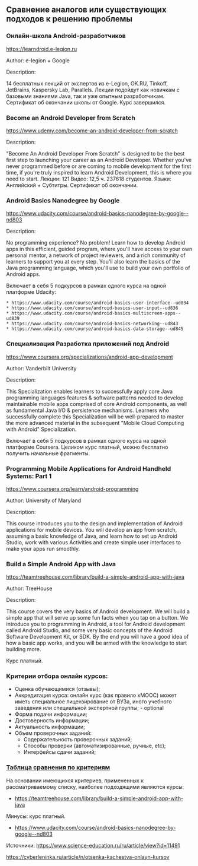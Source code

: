 ## Сравнение аналогов или существующих подходов к решению проблемы

### Онлайн-школа Android-разработчиков 
https://learndroid.e-legion.ru

Author: e-legion + Google

Description:

14 бесплатных лекций от экспертов из e-Legion, OK.RU, Tinkoff, JetBrains, Kaspersky Lab, Parallels.
Лекции подойдут как новичкам с базовыми знаниями Java, так и уже опытным разработчикам.
Сертификат об окончании школы от Google.
Курс завершился.

### Become an Android Developer from Scratch
https://www.udemy.com/become-an-android-developer-from-scratch

Description:

"Become An Android Developer From Scratch” is designed to be the best first step to launching your career as an Android Developer. Whether you've never programmed before or are coming to mobile development for the first time, if you're truly inspired to learn Android Development, this is where you need to start.
Лекции: 121
Видео: 12,5 ч.
237618 студентов.
Языки: Английский + Субтитры.
Сертификат об окончании.

### Android Basics Nanodegree by  Google
https://www.udacity.com/course/android-basics-nanodegree-by-google--nd803

Description:

No programming experience? No problem! Learn how to develop Android apps in this efficient, guided program, where you'll have access to your own personal mentor, a network of project reviewers, and a rich community of learners to support you at every step.
You'll also learn the basics of the Java programming language, which you'll use to build your own portfolio of Android apps.

Включает в себя 5 подкурсов в рамках одного курса на одной платформе Udacity:

    * https://www.udacity.com/course/android-basics-user-interface--ud834
    * https://www.udacity.com/course/android-basics-user-input--ud836
    * https://www.udacity.com/course/android-basics-multiscreen-apps--ud839
    * https://www.udacity.com/course/android-basics-networking--ud843
    * https://www.udacity.com/course/android-basics-data-storage--ud845

### Специализация Разработка приложений под Android
https://www.coursera.org/specializations/android-app-development

Author: Vanderbilt University

Description:

This Specialization enables learners to successfully apply core Java programming languages features & software patterns needed to develop maintainable mobile apps comprised of core Android components, as well as fundamental Java I/O & persistence mechanisms. Learners who successfully complete this Specialization will be well-prepared to master the more advanced material in the subsequent "Mobile Cloud Computing with Android" Specialization.

Включает в себя 5 подкурсов в рамках одного курса на одной платформе Coursera.
Целиком курс платный, можно бесплатно получить начальные фрагменты.

### Programming Mobile Applications for Android Handheld Systems: Part 1
https://www.coursera.org/learn/android-programming

Author: University of Maryland

Description: 

This course introduces you to the design and implementation of Android applications for mobile devices. You will develop an app from scratch, assuming a basic knowledge of Java, and learn how to set up Android Studio, work with various Activities and create simple user interfaces to make your apps run smoothly.


### Build a Simple Android App with Java
https://teamtreehouse.com/library/build-a-simple-android-app-with-java

Author: TreeHouse 

Description: 

This course covers the very basics of Android development. We will build a simple app that will serve up some fun facts when you tap on a button. We introduce you to programming in Android, a tool for Android development called Android Studio, and some very basic concepts of the Android Software Development Kit, or SDK. By the end you will have a good idea of how a basic app works, and you will be armed with the knowledge to start building more.

Курс платный.


### Критерии отбора онлайн курсов:

* Оценка обучающимися (отзывы);
* Аккредитация курса: онлайн курс (как правило xMOOC) может иметь специальное лицензирование от ВУЗа, иного учебного заведения или специальной экспертной группы; - optional
* Форма подачи информации;
* Достоверность информации;
* Актуальность информации;
* Объем проверочных заданий:
    * Содержательность проверочных заданий;
    * Способы проверки (автоматизированные, ручные, etc);
    * Интерфейсы сдачи заданий;

### [Таблица сравнения по критериям](https://docs.google.com/spreadsheets/d/10pljGIQ2SdcYoLO6nRMlm5PuSqp1MB8pZTslw6fSYoI/edit?usp=sharing)

На основании имеющихся критериев, примененных к рассматриваемому списку, наиболее подходящими являются курсы:
* https://teamtreehouse.com/library/build-a-simple-android-app-with-java

Минусы: курс платный.

* https://www.udacity.com/course/android-basics-nanodegree-by-google--nd803


Источники:
https://www.science-education.ru/ru/article/view?id=11491

https://cyberleninka.ru/article/n/otsenka-kachestva-onlayn-kursov
